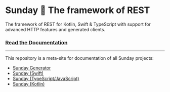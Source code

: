 Sunday 🙏 The framework of REST
===

The framework of REST for Kotlin, Swift & TypeScript with support for
advanced HTTP features and generated clients.

### [Read the Documentation](https://outfoxx.github.io/sunday)

---

This repository is a meta-site for documentation of all Sunday projects:

* [Sunday Generator](https://github.com/outfoxx/sunday-generator)
* [Sunday (Swift)](https://github.com/outfoxx/sunday-swift)
* [Sunday (TypeScript/JavaScript)](https://github.com/outfoxx/sunday-js)
* [Sunday (Kotlin)](https://github.com/outfoxx/sunday-kt)
